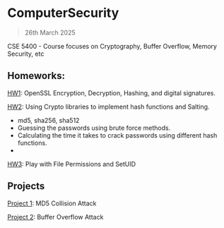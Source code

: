 # ComputerSecurity

> 26th March 2025

CSE 5400 - Course focuses on Cryptography, Buffer Overflow, Memory Security, etc

## Homeworks:

[HW1](./HW1): OpenSSL Encryption, Decryption, Hashing, and digital signatures.

[HW2](./HW2/Solution/Solution.md): Using Crypto libraries to implement hash functions and Salting.
  - md5, sha256, sha512
  - Guessing the passwords using brute force methods.
  - Calculating the time it takes to crack passwords using different hash functions.
  - 
[HW3](./HW3/Solution.md): Play with File Permissions and SetUID

## Projects

[Project 1](./Project1/Report.md): MD5 Collision Attack

[Project 2](./Project2/Report.md): Buffer Overflow Attack
